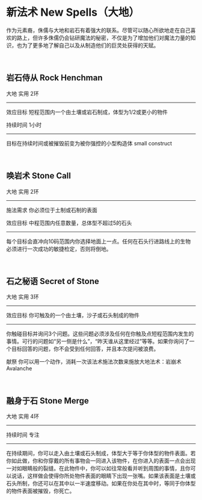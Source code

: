# 新法术 New Spells（大地）

作为元素裔，侏儒与大地和岩石有着强大的联系。尽管可以随心所欲地走在自己喜欢的路上，但许多侏儒仍会钻研魔法的秘密，不仅是为了增加他们对魔法力量的知识，也为了更多地了解自己以及从制造他们的巨灵处获得的天赋。

 

## 岩石侍从 Rock Henchman

大地 实用 2环

------------------------------------------------------------------------

效应目标 短程范围内一个由土壤或岩石制成，体型为1/2或更小的物件

持续时间 1小时

------------------------------------------------------------------------

目标在持续时间或被摧毁前变为被你强控的小型构造体 small construct

 

## 唤岩术 Stone Call

大地 实用 2环

------------------------------------------------------------------------

施法需求 你必须位于土制或石制的表面

效应目标 中程范围内任意数量，总体型不超过5的石头

------------------------------------------------------------------------

每个目标会直冲向10码范围内你选择地面上一点。任何在石头行进路线上的生物必须进行一次成功的敏捷检定，否则将倒地。

 

## 石之秘语 Secret of Stone

大地 实用 3环

------------------------------------------------------------------------

效应目标 你可触及的一个由土壤，沙子或石头制成的物件

------------------------------------------------------------------------

你触碰目标并询问3个问题。这些问题必须涉及任何在你触及点短程范围内发生的事情。可行的问题如“另一侧是什么”，“昨天谁从这里经过”等等。如果你询问了一个目标回答的问题，你不会受到任何回答，并且本次提问被浪费。

献祭 你可以用一个动作，消耗一次该法术施法次数来施放大地法术：岩崩术
Avalanche

 

## 融身于石 Stone Merge

大地 实用 4环

------------------------------------------------------------------------

持续时间 专注

------------------------------------------------------------------------

在持续期间，你可以走入由土壤或石头制成，体型大于等于你体型的物件表面。若你如此做，你和你穿戴的所有事物会一同进入该物件，在你进入的表面一点会出现一对如眼睛般的裂缝。在此物件中，你可以如往常般看并听到周围的事情，且你可以说话，这样做会使得你所处物件表面的眼睛下出现一张嘴。如果该表面是土壤或石头所制，你还可以在其中以一半速度移动。如果在你处在其中时，等同于你体型的物件表面被摧毁，你死亡。
